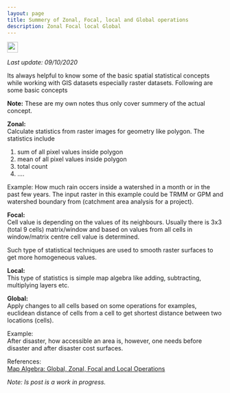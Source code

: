 ```yaml
---
layout: page
title: Summery of Zonal, Focal, local and Global operations
description: Zonal Focal local Global
---
```


<a href="https://twitter.com/intent/tweet?text=Summery%20of%20Zonal,%20Focal,%20local%20and%20Global%20operations%20https://mnahmad.github.io/scriptndebug/pages/stats/spatial_statistics.html%20@mnabiahmad"><img src="https://mnahmad.github.io/scriptndebug/T.png" height="25" width="25"></a>

*Last update: 09/10/2020*

Its always helpful to know some of the basic spatial statistical concepts while working with GIS datasets especially raster datasets. Following are some basic concepts

__Note:__ These are my own notes thus only cover summery of the actual concept.

__Zonal:__<br>
Calculate statistics from raster images for geometry like polygon. The statistics include

1. sum of all pixel values inside polygon
2. mean of all pixel values inside polygon
3. total count
4. ....


Example:
How much rain occers inside a watershed in a month or in the past few years. The input raster in this example could be TRMM or GPM and watershed boundary from (catchment area analysis for a project).

__Focal:__<br>
Cell value is depending on the values of its neighbours. Usually there is 3x3 (total 9 cells) matrix/window and based on values from all cells in window/matrix centre cell value is determined.

Such type of statistical techniques are used to smooth raster surfaces to get more homogeneous values.

__Local:__<br>
This type of statistics is simple map algebra like adding, subtracting, multiplying layers etc.

__Global:__<br>
Apply changes to all cells based on some operations for examples, euclidean distance of cells from a cell to get shortest distance between two locations (cells).

Example:<br>
After disaster, how accessible an area is, however, one needs before disaster and after disaster cost surfaces.

References:<br>
[Map Algebra: Global, Zonal, Focal and Local Operations](https://gisgeography.com/map-algebra-global-zonal-focal-local/)

*Note: Is post is a work in progress.*
